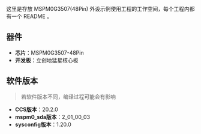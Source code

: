这里是存放 MSPM0G3507(48Pin) 外设示例使用工程的工作空间，每个工程内都有一个 README 。

## 器件

- **芯片**：MSPM0G3507-48Pin
- **开发板**：立创地猛星核心板

## 软件版本

> 若软件版本不同，编译过程可能会有影响

- **CCS版本**：20.2.0
- **mspm0_sda版本**：2_01_00_03
- **sysconfig版本**：1.20.0